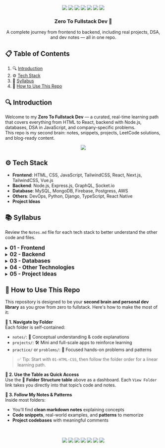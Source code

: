 <div align="center">

  <img src="https://img.shields.io/badge/HTML_5-E34F26?style=for-the-badge&logo=html5&logoColor=white" />
  <img src="https://img.shields.io/badge/CSS_3-1572B6?style=for-the-badge&logo=css3&logoColor=white" />
  <img src="https://img.shields.io/badge/JavaScript-F7DF1E?style=for-the-badge&logo=javascript&logoColor=black" />
  <img src="https://img.shields.io/badge/Node.js-339933?style=for-the-badge&logo=nodedotjs&logoColor=white" />
  <img src="https://img.shields.io/badge/React-20232A?style=for-the-badge&logo=react&logoColor=61DAFB" />
  <img src="https://img.shields.io/badge/Next.js-000000?style=for-the-badge&logo=nextdotjs&logoColor=white" />
  <img src="https://img.shields.io/badge/MongoDB-47A248?style=for-the-badge&logo=mongodb&logoColor=white" />
  
  
  <h3 align="center">Zero To Fullstack Dev 🚀</h3>
  <div align="center">
    A complete journey from frontend to backend, including real projects, DSA, and dev notes — all in one repo.
  </div>
</div>



## 📋 <a name="table">Table of Contents</a>

1. 🔍 [Introduction](#introduction)
2. ⚙️ [Tech Stack](#tech-stack)
3. 📁 [Syllabus](#syllabus)
4. 📌 [How to Use This Repo](#-how-to-use-this-repo)
 



## 🔍 <a name="introduction">Introduction</a>

Welcome to my **Zero To Fullstack Dev** — a curated, real-time learning path that covers everything from HTML to React, backend with Node.js, databases, DSA in JavaScript, and company-specific problems.  
This repo is my second brain: notes, snippets, projects, LeetCode solutions, and blog-ready content.

<p align="center">
  <a href="https://developer-ronnie.hashnode.dev" target="_blank">
    <img src="https://img.shields.io/badge/Read%20My%20Blog-Hashnode-blueviolet?style=for-the-badge&logo=hashnode&logoColor=white" />
  </a>
</p>



## ⚙️ <a name="tech-stack">Tech Stack</a>

- **Frontend**: HTML, CSS, JavaScript, TailwindCSS, React, Next.js, TailwindCSS, Vue.js
- **Backend**: Node.js, Express.js, GraphQL, Socket.io
- **Database**:  MySQL, MongoDB, Firebase, Postgress, AWS
- **Others**: DevOps, Python, Django, TypeScript, React Native
- **Project Ideas**




## 📚 <a name="syllabus">Syllabus</a>

Review the `Notes.md` file for each tech stack to better understand the other code and files.


<details>
<summary><strong style="font-size:1.1rem;">01 - Frontend</strong></summary>

<details>
<summary><a href="./01-Frontend/01-HTML-CSS">1. HTML-CSS</a></summary>

- Introduction to HTML ✨
- project folder setup
- index.html
- live server extension
- html basics
- hyperlinks
- images
- audio
- video
- favicons
- text formatting
- span & div
- lists
- tables
- buttons
- forms
- headers & footers
- Introduction to CSS ✨
- Colors 
- Fonts 
- Borders 
- Shadows 
- Margins 
- Float 
- Overflow 
- Display Property 
- Height and Width 
- Positions 
- Background Images 
- Combinators 
- Pseudo-classes 
- Pseudo-elements 
- Pagination 
- Dropdown Menus 
- Navigation Bar 
- Website Layout 
- Image Gallery 
- Icons 
- Flexbox 
- Transformations 
- Animations 
</details>

<details>
<summary><a href="./01-Frontend/02-CSS">2. CSS Revision</a></summary>
- What we are Building
- Setup
- Selectors
- Fonts and Typography
- Colors
- Box Model
- Flexbox
- Form
- Finalizing App
- Second App
- Flex
- Grid List
- Simple Grid
- Medium Grid
- Complex Grid
- Absolute Relative Positioning
- Responsive


</details>

<details>
<summary><a href="./01-Frontend/03-JavaScript">3. JavaScript</a></summary>
</details>

<details>
<summary><a href="./01-Frontend/04-Tailwind-CSS">4. TailwindCSS</a></summary>
- Intro
- Introduction to Tailwind CSS
- How does Tailwind work?
- Tailwind Fundamentals Understanding the Basics
- The Just-In-Time (JIT) Compiler: Tailwind’s Superpower
- Layouts & Flex-box: Structuring Your UI
- Media Queries & Responsive Design 
- Dark Mode in Tailwind
- Custom Styles & Reusability 
- Tailwind CSS Tips & Tricks
- Fitness Project Details
</details>

<details>
<summary><a href="./01-Frontend/05-React">5. React</a></summary>
</details>

<details>
<summary><a href="#">6. Next.js</a></summary>
</details>

<details>
<summary><a href="#">7. Vue.js</a></summary>
</details>

</details>

<details>
<summary><strong style="font-size:1.1rem;">02 - Backend</strong></summary>

<details>
<summary><a href="./02-Backend/01-Node.js/">1. Node.js</a></summary>
- Intro
- What Is Node.js
- Course Setup
- REPL
- Module Wrapper
- Modules In Depth
- ES6 Modules
- Path Module
- FS Module
- OS Module
- URL Module
- HTTP Module
- Routing In Node.js
- Serving Files In Node.js
- NPM Complete Course
- Node.js Behind The Scenes
- Node.js Events
- Streams In Node.js
- Outro
</details>

<details>
<summary><a href="./02-Backend/02-Express.js/">2. Express.js</a></summary>
- Intro
- What is Express.js
- Before Express.js
- First Express App
- Basic Routing
- Advance Routing
- Req and Res Advance Topics
- Postman and App.route()
- Advance Router
- Route Parameters In Depth
- Controllers In Depth
- Query String In Depth
- Sending JSON
- Express Middleware's In Depth
- Serving Static Files In Express
- Template Engine Setup
- EJS Crash Course
- Outro


</details>

<details>
<summary><a href="#">3. GraphQL</a></summary>
</details>

<details>
<summary><a href="#">4. Socket.io</a></summary>
</details>

</details>

<details>
<summary><strong style="font-size:1.1rem;">03 - Databases</strong></summary>

<details>
<summary><a href="#">MySQL</a></summary>
</details>

<details>
<summary><a href="#">MongoDB</a></summary>
</details>

<details>
<summary><a href="#">Firebase</a></summary>
</details>

<details>
<summary><a href="#">PostgreSQL</a></summary>
</details>

<details>
<summary><a href="#">AWS</a></summary>
</details>

</details>

<details>
<summary><strong style="font-size:1.1rem;">04 - Other Technologies</strong></summary>

<details>
<summary><a href="#">DevOps</a></summary>
</details>

<details>
<summary><a href="#">Python</a></summary>
</details>

<details>
<summary><a href="#">Django</a></summary>
</details>

<details>
<summary><a href="#">TypeScript</a></summary>
</details>

<details>
<summary><a href="#">React Native</a></summary>
</details>

</details>

<details>
<summary><strong style="font-size:1.1rem;">05 - Project Ideas</strong></summary>

- 💡 Idea 1  
- 💡 Idea 2  
- 💡 Idea 3  

</details>







## 📌 <a name="how-to-use-this-repo">How to Use This Repo</a>

This repository is designed to be your **second brain and personal dev library** as you grow from zero to fullstack. Here's how to make the most of it:

**🔎 1. Navigate by Folder**  
Each folder is self-contained:
- `notes/`: 📘 Conceptual understanding & code explanations  
- `projects/`: 🛠️ Mini and full-scale apps to reinforce learning  
- `practice/` or `problems/`: 🧠 Focused hands-on problems and patterns

> ✅ Tip: Start with `01-HTML-CSS`, then follow the folder order for a linear learning path.



**🔗 2. Use the Table as Quick Access**  
Use the 📁 **Folder Structure table** above as a dashboard. Each `View Folder` link takes you directly into that topic’s code and notes.



**🧠 3. Follow My Notes & Patterns**  
Inside most folders:
- You'll find **clean markdown notes** explaining concepts  
- **Code snippets**, real-world examples, and **patterns** to memorize  
- **Project codebases** with meaningful comments


<div align="center">
<br /><br />
  <img src="https://img.shields.io/badge/HTML_5-E34F26?style=for-the-badge&logo=html5&logoColor=white" />
  <img src="https://img.shields.io/badge/CSS_3-1572B6?style=for-the-badge&logo=css3&logoColor=white" />
  <img src="https://img.shields.io/badge/JavaScript-F7DF1E?style=for-the-badge&logo=javascript&logoColor=black" />
  <img src="https://img.shields.io/badge/Node.js-339933?style=for-the-badge&logo=nodedotjs&logoColor=white" />
  <img src="https://img.shields.io/badge/React-20232A?style=for-the-badge&logo=react&logoColor=61DAFB" />
  <img src="https://img.shields.io/badge/Next.js-000000?style=for-the-badge&logo=nextdotjs&logoColor=white" />
  <img src="https://img.shields.io/badge/MongoDB-47A248?style=for-the-badge&logo=mongodb&logoColor=white" />
<br /><br />
</div>


